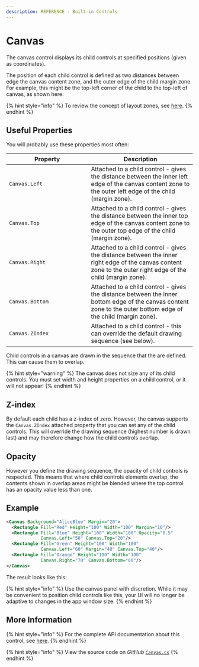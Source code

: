 ```yaml
---
description: REFERENCE - Built-in Controls
---
```


# Canvas

The canvas control displays its child controls at specified positions (given as coordinates).

The position of each child control is defined as two distances between edge the canvas content zone, and the outer edge of the child margin zone. For example, this might be the top-left corner of the child to the top-left of canvas, as shown here:&#x20;

<!--figure><img src="../../.gitbook/assets/image (16) (2).png" alt=""><figcaption></figcaption></figure-->

{% hint style="info" %}
To review the concept of layout zones, see [here](../../concepts/layout/layout-zones.md).
{% endhint %}

## Useful Properties&#x20;

You will probably use these properties most often:

<table><thead><tr><th width="205">Property</th><th>Description</th></tr></thead><tbody><tr><td><code>Canvas.Left</code></td><td>Attached to a child control - gives the distance between the inner left edge of the canvas content zone to the outer left edge of the child (margin zone).</td></tr><tr><td><code>Canvas.Top</code></td><td>Attached to a child control - gives the distance between the inner top edge of the canvas content zone to the outer top edge of the child (margin zone).</td></tr><tr><td><code>Canvas.Right</code></td><td>Attached to a child control - gives the distance between the inner right edge of the canvas content zone to the outer right edge of the child (margin zone).</td></tr><tr><td><code>Canvas.Bottom</code></td><td>Attached to a child control - gives the distance between the inner bottom edge of the canvas content zone to the outer bottom edge of the child (margin zone).</td></tr><tr><td><code>Canvas.ZIndex</code></td><td>Attached to a child control - this can override the default drawing sequence (see below).</td></tr></tbody></table>

Child controls in a canvas are drawn in the sequence that the are defined. This can cause them to overlap.&#x20;

{% hint style="warning" %}
The canvas does not size any of its child controls. You must set width and height properties on a child control, or it will not appear!&#x20;
{% endhint %}

## Z-index

By default each child has a z-index of zero. However, the canvas supports the `Canvas.ZIndex` attached property that you can set any of the child controls. This will override the drawing sequence (highest number is drawn last) and may therefore change how the child controls overlap.

## Opacity

However you define the drawing sequence, the opacity of child controls is respected. This means that where child controls elements overlap, the contents shown in overlap areas might be blended where the top control has an opacity value less than one.

## Example

```xml
<Canvas Background="AliceBlue" Margin="20">
  <Rectangle Fill="Red" Height="100" Width="100" Margin="10"/>
  <Rectangle Fill="Blue" Height="100" Width="100" Opacity="0.5"
             Canvas.Left="50" Canvas.Top="20"/>
  <Rectangle Fill="Green" Height="100" Width="100" 
             Canvas.Left="60" Margin="40" Canvas.Top="40"/>
  <Rectangle Fill="Orange" Height="100" Width="100" 
             Canvas.Right="70" Canvas.Bottom="60"/>
</Canvas>
```

The result looks like this:

<!--figure><img src="../../.gitbook/assets/image (9) (2).png" alt=""><figcaption></figcaption></figure-->

{% hint style="info" %}
Use the canvas panel with discretion. While it may be convenient to position child controls like this, your UI will no longer be adaptive to changes in the app window size.
{% endhint %}

## More Information

{% hint style="info" %}
For the complete API documentation about this control, see [here](http://reference.avaloniaui.net/api/Avalonia.Controls/Canvas/).
{% endhint %}

{% hint style="info" %}
View the source code on _GitHub_ [`Canvas.cs`](https://github.com/AvaloniaUI/Avalonia/blob/master/src/Avalonia.Controls/Canvas.cs)
{% endhint %}
